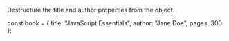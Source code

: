 Destructure the title and author properties from the object.

const book = { title: "JavaScript Essentials", author: "Jane Doe", pages: 300 };
